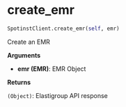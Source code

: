 <h1 id="spotinst_sdk.SpotinstClient.create_emr">create_emr</h1>

```python
SpotinstClient.create_emr(self, emr)
```

Create an EMR

__Arguments__

- __emr (EMR)__: EMR Object

__Returns__

`(Object)`: Elastigroup API response

